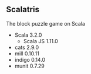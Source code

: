 ## Scalatris
The block puzzle game on Scala

- Scala 3.2.0
    - Scala JS 1.11.0
- cats 2.9.0
- mill 0.10.11
- indigo 0.14.0
- munit 0.7.29
